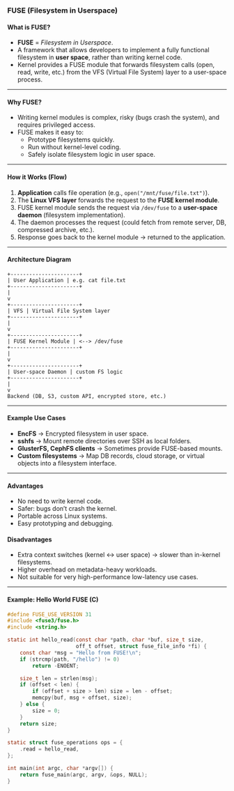 ### FUSE (Filesystem in Userspace)

#### What is FUSE?
- **FUSE** = *Filesystem in Userspace*.  
- A framework that allows developers to implement a fully functional filesystem in **user space**, rather than writing kernel code.  
- Kernel provides a FUSE module that forwards filesystem calls (open, read, write, etc.) from the VFS (Virtual File System) layer to a user-space process.

---

#### Why FUSE?
- Writing kernel modules is complex, risky (bugs crash the system), and requires privileged access.  
- FUSE makes it easy to:
  - Prototype filesystems quickly.  
  - Run without kernel-level coding.  
  - Safely isolate filesystem logic in user space.  

---

#### How it Works (Flow)
1. **Application** calls file operation (e.g., `open("/mnt/fuse/file.txt")`).  
2. The **Linux VFS layer** forwards the request to the **FUSE kernel module**.  
3. FUSE kernel module sends the request via `/dev/fuse` to a **user-space daemon** (filesystem implementation).  
4. The daemon processes the request (could fetch from remote server, DB, compressed archive, etc.).  
5. Response goes back to the kernel module → returned to the application.  

---

#### Architecture Diagram
```
+----------------------+  
| User Application | e.g. cat file.txt  
+----------------------+  
|  
v  
+----------------------+  
| VFS | Virtual File System layer  
+----------------------+  
|  
v  
+----------------------+  
| FUSE Kernel Module | <--> /dev/fuse  
+----------------------+  
|  
v  
+----------------------+  
| User-space Daemon | custom FS logic  
+----------------------+  
|  
v  
Backend (DB, S3, custom API, encrypted store, etc.)
```



---

#### Example Use Cases
- **EncFS** → Encrypted filesystem in user space.  
- **sshfs** → Mount remote directories over SSH as local folders.  
- **GlusterFS, CephFS clients** → Sometimes provide FUSE-based mounts.  
- **Custom filesystems** → Map DB records, cloud storage, or virtual objects into a filesystem interface.

---

#### Advantages
- No need to write kernel code.  
- Safer: bugs don’t crash the kernel.  
- Portable across Linux systems.  
- Easy prototyping and debugging.  

#### Disadvantages
- Extra context switches (kernel ↔ user space) → slower than in-kernel filesystems.  
- Higher overhead on metadata-heavy workloads.  
- Not suitable for very high-performance low-latency use cases.  

---

#### Example: Hello World FUSE (C)
```c
#define FUSE_USE_VERSION 31
#include <fuse3/fuse.h>
#include <string.h>

static int hello_read(const char *path, char *buf, size_t size,
                      off_t offset, struct fuse_file_info *fi) {
    const char *msg = "Hello from FUSE!\n";
    if (strcmp(path, "/hello") != 0)
        return -ENOENT;

    size_t len = strlen(msg);
    if (offset < len) {
        if (offset + size > len) size = len - offset;
        memcpy(buf, msg + offset, size);
    } else {
        size = 0;
    }
    return size;
}

static struct fuse_operations ops = {
    .read = hello_read,
};

int main(int argc, char *argv[]) {
    return fuse_main(argc, argv, &ops, NULL);
}
